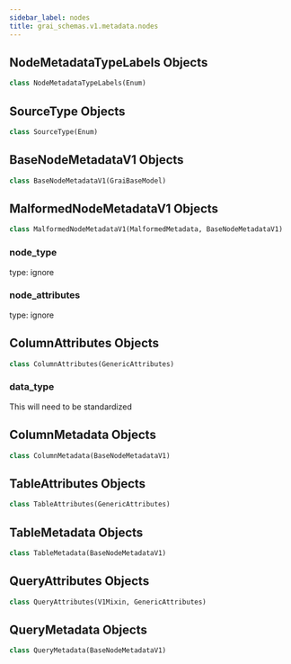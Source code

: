 ```yaml
---
sidebar_label: nodes
title: grai_schemas.v1.metadata.nodes
---
```


## NodeMetadataTypeLabels Objects

```python
class NodeMetadataTypeLabels(Enum)
```



## SourceType Objects

```python
class SourceType(Enum)
```



## BaseNodeMetadataV1 Objects

```python
class BaseNodeMetadataV1(GraiBaseModel)
```



## MalformedNodeMetadataV1 Objects

```python
class MalformedNodeMetadataV1(MalformedMetadata, BaseNodeMetadataV1)
```



### node\_type

type: ignore

### node\_attributes

type: ignore

## ColumnAttributes Objects

```python
class ColumnAttributes(GenericAttributes)
```



### data\_type

This will need to be standardized

## ColumnMetadata Objects

```python
class ColumnMetadata(BaseNodeMetadataV1)
```



## TableAttributes Objects

```python
class TableAttributes(GenericAttributes)
```



## TableMetadata Objects

```python
class TableMetadata(BaseNodeMetadataV1)
```



## QueryAttributes Objects

```python
class QueryAttributes(V1Mixin, GenericAttributes)
```



## QueryMetadata Objects

```python
class QueryMetadata(BaseNodeMetadataV1)
```
